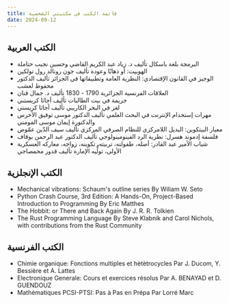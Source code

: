 ```yaml
---
title: قائمة الكتب في مكتبتي الشخصية
date: 2024-09-12
---
```

## الكتب العربية

- البرمجة بلغة باسكال تأليف د. زياد عبد الكريم القاضي وحسين نجيب حتاملة
- الهوبيت: أو ذهابًا وعودة تأليف جون رونالد رول تولكين
- الوجيز في القانون الإقتصادي: النظرية العامة وتطبيقاتها في الجزائر تأليف الدكتور محفوظ لعشب
- العلاقات الفرنسية الجزائرية 1790 - 1830 تأليف د. جمال ڨنان
- جريمة في بيت الطالبات تأليف أجاثا كريستىي
- لغز في البحر الكاريبي تأليف أجاثا كريستي
- مهرات إستخدام الإنترنت في البحث العلمي تأليف الدكتور موسى توفيق الأخرس والدكتورة إيمان موسى المومني
- معيار البيتكوين: البديل اللامركزي للنظام الصرفي المركزي تأليف سيف الدّين عمّوص
- فلسفة إدموند هسرل: نظرية الرد الفينومينولوجي تأليف الدكتور عبد الرحمن بوقاف
- شباب الأمير عبد القادر: أصله، طفولته، تربيته، تكوينه، زواجه، معاركه العسكرية الأولى، تولٍّيه الإمارة تأليف قدور محمصاجي

## الكتب الإنجلزية

- Mechanical vibrations: Schaum's outline series By Wiliam W. Seto
- Python Crash Course, 3rd Edition: A Hands-On, Project-Based Introduction to Programming By Eric Matthes
- The Hobbit: or There and Back Again By J. R. R. Tolkien
- The Rust Programming Language By Steve Klabnik and Carol Nichols, with contributions from the Rust Community

## الكتب الفرنسية

- Chimie organique: Fonctions multiples et hètètrocycles Par J. Ducom, Y. Bessière et A. Lattes
- Electronique Generale: Cours et exercices résolus Par A. BENAYAD et D. GUENDOUZ
- Mathématiques PCSI-PTSI: Pas à Pas en Prépa Par Lorré Marc
